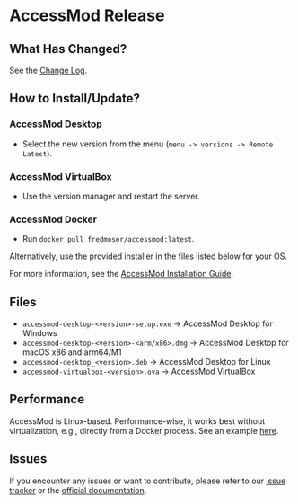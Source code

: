 # AccessMod Release

## What Has Changed?

See the [Change Log](https://github.com/unige-geohealth/accessmod/blob/release/changes.md).

## How to Install/Update?

### AccessMod Desktop
- Select the new version from the menu (`menu -> versions -> Remote Latest`).

### AccessMod VirtualBox
- Use the version manager and restart the server.

### AccessMod Docker
- Run `docker pull fredmoser/accessmod:latest`.

Alternatively, use the provided installer in the files listed below for your OS.

For more information, see the [AccessMod Installation Guide](https://accessmod.atlassian.net/wiki/x/XRFC).

## Files

- `accessmod-desktop-<version>-setup.exe` -> AccessMod Desktop for Windows
- `accessmod-desktop-<version>-<arm/x86>.dmg` -> AccessMod Desktop for macOS x86 and arm64/M1
- `accessmod-desktop_<version>.deb` -> AccessMod Desktop for Linux
- `accessmod-virtualbox-<version>.ova` -> AccessMod VirtualBox

## Performance

AccessMod is Linux-based. Performance-wise, it works best without virtualization, e.g., directly from a Docker process. See an example [here](https://github.com/unige-geohealth/accessmod/wiki/Creating-and-using-AccessMod-using-docker-compose).

## Issues

If you encounter any issues or want to contribute, please refer to our [issue tracker](https://github.com/unige-geohealth/accessmod/issues) or the [official documentation](https://accessmod.atlassian.net).
